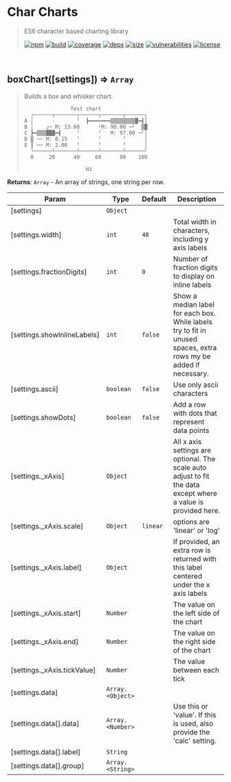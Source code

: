 # Char Charts

> ES6 character based charting library
>
> [![npm][npm]][npm-url]
[![build][build]][build-url]
[![coverage][coverage]][coverage-url]
[![deps][deps]][deps-url]
[![size][size]][size-url]
[![vulnerabilities][vulnerabilities]][vulnerabilities-url]
[![license][license]][license-url]


<br><a name="boxChart"></a>

## boxChart([settings]) ⇒ <code>Array</code>
> Builds a box and whisker chart.> > ```text>                Test chart>   ╭──────┬───────┬──────┬───────┬──────╮> A │      ·       ╵  ┣━━━━━━━▒▒▒▒▒▒▒▒▓━┫│> B │    ╭─ M: 13.00      ╵M: 90.00 ─╯  ▒▓> C ┣━▒▒▒▓▓▓━┫     ╵      ╵   M: 97.00 ─╯│> D ▒ ── M: 0.15   ╵      ╵       ╵      │> E ┃ ── M: 2.00   ╵      ╵       ╵      │>   ╰──────┴───────┴──────┴───────┴──────╯>   0     20      40     60      80    100> 
>                     Hz> ```

**Returns**: <code>Array</code> - An array of strings, one string per row.  

| Param | Type | Default | Description |
| --- | --- | --- | --- |
| [settings] | <code>Object</code> |  |  |
| [settings.width] | <code>int</code> | <code>40</code> | Total width in characters, including y axis labels |
| [settings.fractionDigits] | <code>int</code> | <code>0</code> | Number of fraction digits to display on inline labels |
| [settings.showInlineLabels] | <code>int</code> | <code>false</code> | Show a median label for each box. While labels try to fit in unused spaces, extra rows my be added if necessary. |
| [settings.ascii] | <code>boolean</code> | <code>false</code> | Use only ascii characters |
| [settings.showDots] | <code>boolean</code> | <code>false</code> | Add a row with dots that represent data points |
| [settings._xAxis] | <code>Object</code> |  | All x axis settings are optional. The scale auto adjust to fit the data except where a value is provided here. |
| [settings._xAxis.scale] | <code>Object</code> | <code>linear</code> | options are 'linear' or 'log' |
| [settings._xAxis.label] | <code>Object</code> |  | If provided, an extra row is returned with this label centered under the x axis labels |
| [settings._xAxis.start] | <code>Number</code> |  | The value on the left side of the chart |
| [settings._xAxis.end] | <code>Number</code> |  | The value on the right side of the chart |
| [settings._xAxis.tickValue] | <code>Number</code> |  | The value between each tick |
| [settings.data] | <code>Array.&lt;Object&gt;</code> |  |  |
| [settings.data[].data] | <code>Array.&lt;Number&gt;</code> |  | Use this or 'value'. If this is used, also provide the 'calc' setting. |
| [settings.data[].label] | <code>String</code> |  |  |
| [settings.data[].group] | <code>Array.&lt;String&gt;</code> |  |  |


[npm]: https://img.shields.io/npm/v/char-charts.svg
[npm-url]: https://npmjs.com/package/char-charts
[build]: https://travis-ci.org/DarrenPaulWright/char-charts.svg?branch&#x3D;master
[build-url]: https://travis-ci.org/DarrenPaulWright/char-charts
[coverage]: https://coveralls.io/repos/github/DarrenPaulWright/char-charts/badge.svg?branch&#x3D;master
[coverage-url]: https://coveralls.io/github/DarrenPaulWright/char-charts?branch&#x3D;master
[deps]: https://david-dm.org/DarrenPaulWright/char-charts.svg
[deps-url]: https://david-dm.org/DarrenPaulWright/char-charts
[size]: https://packagephobia.now.sh/badge?p&#x3D;char-charts
[size-url]: https://packagephobia.now.sh/result?p&#x3D;char-charts
[vulnerabilities]: https://snyk.io/test/github/DarrenPaulWright/char-charts/badge.svg?targetFile&#x3D;package.json
[vulnerabilities-url]: https://snyk.io/test/github/DarrenPaulWright/char-charts?targetFile&#x3D;package.json
[license]: https://img.shields.io/github/license/DarrenPaulWright/char-charts.svg
[license-url]: https://npmjs.com/package/char-charts/LICENSE.md
